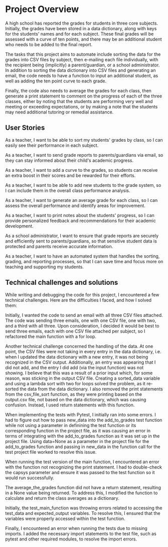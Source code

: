 # Project Overview

A high school has reported the grades for students in three core subjects. Initially, the grades have been stored in a data dictionary, along with keys for the students' names and for each subject. These final grades will be assessed with a curve of ten points, and there may be an additional student who needs to be added to the final report.

The tasks that this project aims to automate include sorting the data for the grades into CSV files by subject, then e-mailing each file individually, with the recipient being (implicitly) a parent/guardian, or a school administrator. In addition to sorting the data dictionary into CSV files and generating an email, the code needs to have a function to input an additional student, as well as adding the ten point curve to each grade. 

Finally, the code also needs to average the grades for each class, then generate a print statement to comment on the progress of each of the three classes, either by noting that the students are performing very well and meeting or exceeding expectations, or by making a note that the students may need additional tutoring or remedial assistance.


## User Stories

As a teacher, I want to be able to sort my students' grades by class, so I can easily see their performance in each subject.

As a teacher, I want to send grade reports to parents/guardians via email, so they can stay informed about their child's academic progress.

As a teacher, I want to add a curve to the grades, so students can receive an extra boost in their scores and be rewarded for their efforts.

As a teacher, I want to be able to add new students to the grade system, so I can include them in the overall class performance analysis.

As a teacher, I want to generate an average grade for each class, so I can assess the overall performance and identify areas for improvement.

As a teacher, I want to print notes about the students' progress, so I can provide personalized feedback and recommendations for their academic development.

As a school administrator, I want to ensure that grade reports are securely and efficiently sent to parents/guardians, so that sensitive student data is protected and parents receive accurate information.

As a teacher, I want to have an automated system that handles the sorting, grading, and reporting processes, so that I can save time and focus more on teaching and supporting my students.

## Technical challenges and solutions

While writing and debugging the code for this project, I encountered a few technical challenges. Here are the difficulties I faced, and how I solved them:

Initially, I wanted the code to send an email with all three CSV files attached. The code was sending three emails, one with one CSV file, one with two, and a third with all three. Upon consideration, I decided it would be best to send three emails, each with one CSV file attached per subject, so I refactored the main function with a for loop. 

Another technical challenge concerned the handling of the data. At one point, the CSV files were not taking in every entry in the data dictionary, i.e. when I updated the data dictionary with a new entry, it was not being recognized in the CSV output. Additionally, an entry was appearing that I did not add, and the entry I did add (via the input function) was not showing. I believe that this was a result of a prior input which, for some reason, was sticking in the output CSV file. Creating a sorted_data variable and using a lambda sort with two for loops solved the problem, as it re-sorted the data from the data dictionary. I also removed the print statements from the csv_file_sort function, as they were printing based on the output.csv file, not based on the data dictionary, which was causing confusion. Instead, I used return statements with this function.

When implementing the tests with Pytest, I initially ran into some errors. I had to figure out how to pass new_data into the add_to_grades test function while not using a parameter in definining the test function or its corresponding function in the project file, as it was causing an error in terms of integrating with the add_to_grades function as it was set up in the project file. Using data=None as a parameter in the project file for the add_to_grades function and passing in new_data in the function call for the test project file worked to resolve this issue.

When running the test version of the main function, I encountered an error with the function not recognizing the print statement. I had to double-check the capsys parameter and ensure it was passed to the test function so it would run successfully.

The average_the_grades function did not have a return statement, resulting in a None value being returned. To address this, I modified the function to calculate and return the class averages as a dictionary.

Initially, the test_main_function was throwing errors related to accessing the test_data and expected_output variables. To resolve this, I ensured that the variables were properly accessed within the test function.

Finally, I encountered an error when running the tests due to missing imports. I added the necessary import statements to the test file, such as pytest and other required modules, to resolve the import errors.
